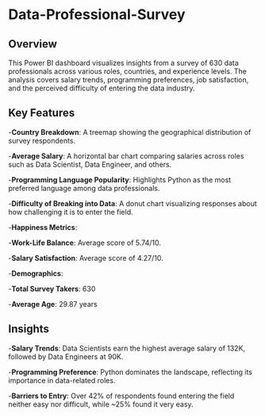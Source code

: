 # Data-Professional-Survey

## Overview ##
This Power BI dashboard visualizes insights from a survey of 630 data professionals across various roles, countries, and experience levels. The analysis covers salary trends, programming preferences, job satisfaction, and the perceived difficulty of entering the data industry.

## Key Features ##
-**Country Breakdown**: A treemap showing the geographical distribution of survey respondents.

-**Average Salary**: A horizontal bar chart comparing salaries across roles such as Data Scientist, Data Engineer, and others.

-**Programming Language Popularity**: Highlights Python as the most preferred language among data professionals.

-**Difficulty of Breaking into Data**: A donut chart visualizing responses about how challenging it is to enter the field.

-**Happiness Metrics**:

-**Work-Life Balance**: Average score of 5.74/10.

-**Salary Satisfaction**: Average score of 4.27/10.

-**Demographics**:

-**Total Survey Takers**: 630

-**Average Age**: 29.87 years

## Insights ##

-**Salary Trends**: Data Scientists earn the highest average salary of 132K, followed by Data Engineers at 90K.

-**Programming Preference**: Python dominates the landscape, reflecting its importance in data-related roles.

-**Barriers to Entry**: Over 42% of respondents found entering the field neither easy nor difficult, while ~25% found it very easy.
